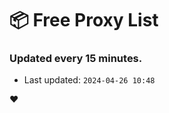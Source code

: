 # :package: Free Proxy List
### Updated every 15 minutes.

- Last updated: `2024-04-26 10:48`

:heart:
